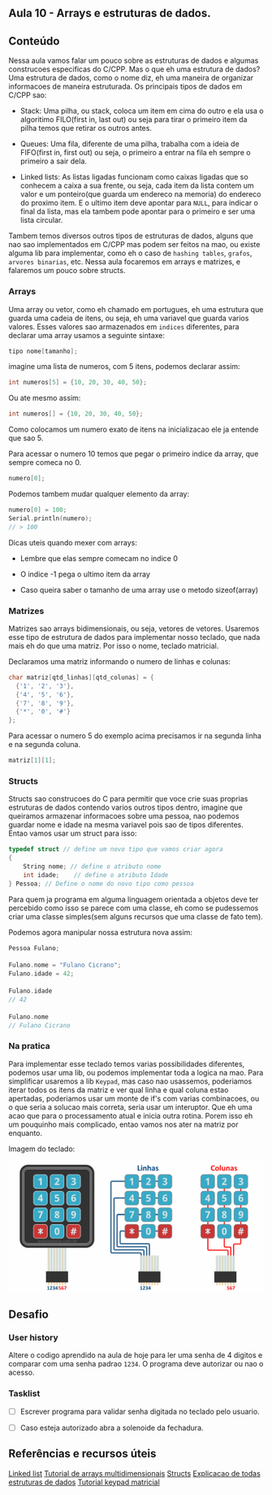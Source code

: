 ## Aula 10 - Arrays e estruturas de dados.

## Conteúdo

Nessa aula vamos falar um pouco sobre as estruturas de dados e algumas construcoes especificas do C/CPP. Mas o que eh uma estrutura de dados?
Uma estrutura de dados, como o nome diz, eh uma maneira de organizar informacoes de maneira estruturada. Os principais tipos de dados em C/CPP sao:

* Stack: Uma pilha, ou stack, coloca um item em cima do outro e ela usa o algoritimo FILO(first in, last out) ou seja para tirar o primeiro item da pilha temos que retirar os outros antes.

* Queues: Uma fila, diferente de uma pilha, trabalha com a ideia de FIFO(first in, first out) ou seja, o primeiro a entrar na fila eh sempre o primeiro a sair dela.

* Linked lists: As listas ligadas funcionam como caixas ligadas que so conhecem a caixa a sua frente, ou seja, cada item da lista contem um valor e um ponteiro(que guarda um endereco na memoria) do endereco do proximo item. E o ultimo item deve apontar para `NULL`, para indicar o final da lista, mas ela tambem pode apontar para o primeiro e ser uma lista circular.

Tambem temos diversos outros tipos de estruturas de dados, alguns que nao sao implementados em C/CPP mas podem ser feitos na mao, ou existe alguma lib para implementar, como eh o caso de `hashing tables`, `grafos`, `arvores binarias`, etc.
Nessa aula focaremos em arrays e matrizes, e falaremos um pouco sobre structs.

### Arrays

Uma array ou vetor, como eh chamado em portugues, eh uma estrutura que guarda uma cadeia de itens, ou seja, eh uma variavel que guarda varios valores. Esses valores sao armazenados em `indices` diferentes, para declarar uma array usamos a seguinte sintaxe:

```cpp
tipo nome[tamanho];
```

imagine uma lista de numeros, com 5 itens, podemos declarar assim:

```cpp
int numeros[5] = {10, 20, 30, 40, 50};
```

Ou ate mesmo assim:

```cpp
int numeros[] = {10, 20, 30, 40, 50};
```

Como colocamos um numero exato de itens na inicializacao ele ja entende que sao 5.

Para acessar o numero 10 temos que pegar o primeiro indice da array, que sempre comeca no 0.

```cpp
numero[0];
```

Podemos tambem mudar qualquer elemento da array:

```cpp
numero[0] = 100;
Serial.println(numero);
// > 100
```

Dicas uteis quando mexer com arrays:

* Lembre que elas sempre comecam no indice 0

* O indice -1 pega o ultimo item da array

* Caso queira saber o tamanho de uma array use o metodo sizeof(array)

### Matrizes

Matrizes sao arrays bidimensionais, ou seja, vetores de vetores. Usaremos esse tipo de estrutura de dados para implementar nosso teclado, que nada mais eh do que uma matriz. Por isso o nome, teclado matricial.

Declaramos uma matriz informando o numero de linhas e colunas:


```CPP
char matriz[qtd_linhas][qtd_colunas] = {
  {'1', '2', '3'},
  {'4', '5', '6'},
  {'7', '8', '9'},
  {'*', '0', '#'}
};
```

Para acessar o numero 5 do exemplo acima precisamos ir na segunda linha e na segunda coluna.

```cpp
matriz[1][1];
```

### Structs

Structs sao construcoes do C para permitir que voce crie suas proprias estruturas de dados contendo varios outros tipos dentro, imagine que queiramos armazenar informacoes sobre uma pessoa, nao podemos guardar nome e idade na mesma variavel pois sao de tipos diferentes. Entao vamos usar um struct para isso:


```CPP
typedef struct // define um novo tipo que vamos criar agora
{
    String nome; // define o atributo nome
    int idade;    // define o atributo Idade
} Pessoa; // Define o nome do novo tipo como pessoa
```

Para quem ja programa em alguma linguagem orientada a objetos deve ter percebido como isso se parece com uma classe, eh como se pudessemos criar uma classe simples(sem alguns recursos que uma classe de fato tem).

Podemos agora manipular nossa estrutura nova assim:

```CPP
Pessoa Fulano;

Fulano.nome = "Fulano Cicrano";
Fulano.idade = 42;

Fulano.idade
// 42

Fulano.nome
// Fulano Cicrano
```

### Na pratica

Para implementar esse teclado temos varias possibilidades diferentes, podemos usar uma lib, ou podemos implementar toda a logica na mao. Para simplificar usaremos a lib `Keypad`, mas caso nao usassemos, poderiamos iterar todos os itens da matriz e ver qual linha e qual coluna estao apertadas, poderiamos usar um monte de if's com varias combinacoes, ou o que seria a solucao mais correta, seria usar um interuptor. Que eh uma acao que para o processamento atual e inicia outra rotina. Porem isso eh um pouquinho mais complicado, entao vamos nos ater na matriz por enquanto.


Imagem do teclado:

![Teclado matricial](../../img/1sem/10/teclado.png)


## Desafio

### User history

Altere o codigo aprendido na aula de hoje para ler uma senha de 4 digitos e comparar com uma senha padrao `1234`. O programa deve autorizar ou nao o acesso.

### Tasklist

* [ ] Escrever programa para validar senha digitada no teclado pelo usuario.

* [ ] Caso esteja autorizado abra a solenoide da fechadura.

## Referências e recursos úteis

[Linked list](https://en.wikipedia.org/wiki/Linked_list)
[Tutorial de arrays multidimensionais](https://www.tutorialspoint.com/arduino/arduino_multi_dimensional_arrays.htm)
[Structs](http://www.cplusplus.com/doc/tutorial/structures/)
[Explicacao de todas estruturas de dados](https://www.geeksforgeeks.org/data-structures/)
[Tutorial keypad matricial](https://www.arduinoecia.com.br/teclado-matricial-membrana-4x3-arduino/)
